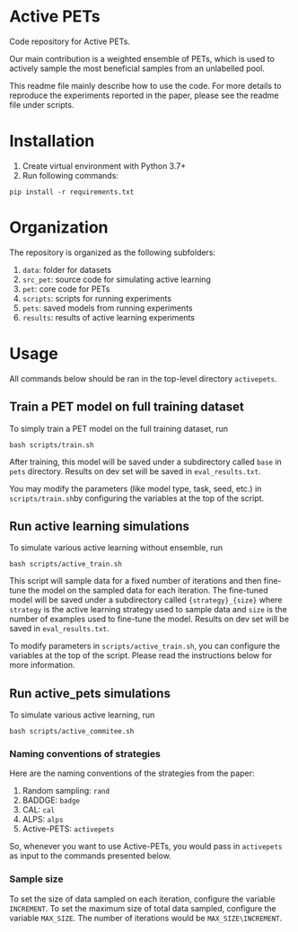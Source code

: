 # Active PETs
Code repository for Active PETs. 

Our main contribution is a weighted ensemble of PETs, which is used to actively sample the most beneficial samples from an unlabelled pool.

This readme file mainly describe how to use the code. For more details to reproduce the experiments reported in the paper, please see the readme file under scripts.
# Installation
1. Create virtual environment with Python 3.7+
2. Run following commands:
```
pip install -r requirements.txt
```
# Organization
The repository is organized as the following subfolders:

1. `data`: folder for datasets
2. `src_pet`: source code for simulating active learning
3. `pet`: core code for PETs
4. `scripts`: scripts for running experiments
5. `pets`: saved models from running experiments
6. `results`: results of active learning experiments

# Usage
All commands below should be ran in the top-level directory `activepets`.

## Train a PET model on full training dataset
To simply train a PET model on the full training dataset, run 

`bash scripts/train.sh`  

After training, this model will be saved under a subdirectory called `base` in `pets` directory.  Results on dev set will be saved in `eval_results.txt`.

You may modify the parameters (like model type, task, seed, etc.) in `scripts/train.sh`by configuring the variables at the top of the script.  

## Run active learning simulations
To simulate various active learning without ensemble, run 

`bash scripts/active_train.sh` 

This script will sample data for a fixed number of iterations and then fine-tune the model on the sampled data for each iteration.  The fine-tuned model will be saved under a subdirectory called `{strategy}_{size}` where `strategy` is the active learning strategy used to sample data and `size` is the number of examples used to fine-tune the model.  Results on dev set will be saved in `eval_results.txt`.

To modify parameters in `scripts/active_train.sh`, you can configure the variables at the top of the script.  Please read the instructions below for more information.

## Run active_pets simulations
To simulate various active learning, run

`bash scripts/active_commitee.sh` 

### Naming conventions of strategies
Here are the naming conventions of the strategies from the paper:

1. Random sampling: `rand`
2. BADDGE: `badge`
3. CAL: `cal`
4. ALPS: `alps`
6. Active-PETS: `activepets`

So, whenever you want to use Active-PETs, you would pass in `activepets` as input to the commands presented below.


### Sample size
To set the size of data sampled on each iteration, configure the variable `INCREMENT`.  To set the maximum size of total data sampled, configure the variable `MAX_SIZE`.  The number of iterations would be `MAX_SIZE\INCREMENT`.


